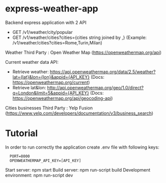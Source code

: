 # express-weather-app

Backend express application with 2 API
- GET /v1/weather/city/popular
- GET /v1/weather/cities?cities={cities string joined by ,} (Example: /v1/weather/cities?cities=Rome,Turin,Milan)

Weather Third Party : Open Weather Map (https://openweathermap.org/api)

Current weather data API:
- Retrieve weather: https://api.openweathermap.org/data/2.5/weather?lat={lat}&lon={lon}&appid={API_KEY} (Docs: https://openweathermap.org/current)
- Retrieve lat&lon: http://api.openweathermap.org/geo/1.0/direct?q=London&limit=5&appid={API_KEY} (Docs: https://openweathermap.org/api/geocoding-api)

Cities businesses Third Party : Yelp Fusion (https://www.yelp.com/developers/documentation/v3/business_search)

# Tutorial

In order to run correctly the application create .env file with following keys:
```
  PORT=8000
  OPENWEATHERMAP_API_KEY=[API_KEY]
```

Start server: npm start
Build server: npm run-script build
Development environment: npm run-script dev
